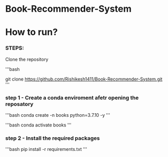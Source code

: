 # Book-Recommender-System

# How to run?



### STEPS:


Clone the repository

'''bash 

git clone https://github.com/Rishikesh1411/Book-Recommender-System.git  '''

### step 1 - Create a conda enviroment afetr  opening the reposatory

'''bash 
conda create -n books python=3.7.10 -y
'''

'''bash
conda activate books
'''

### step 2 - Install the required packages
'''bash
pip install -r requirements.txt
'''